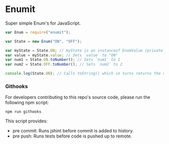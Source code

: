 # Enumit

Super simple Enum's for JavaScript.

```javascript
var Enum = require("enumit");

var State = new Enum("ON", "OFF");

var myState = State.ON; // myState is an instanceof EnumValue (private class of Enum)
var value = myState.value; // Sets `value` to "ON"
var num1 = State.ON.toNumber(); // Sets `num1` to 1
var num2 = State.OFF.toNumber(); // Sets `num2` to 2

console.log(State.ON); // Calls toString() which in turns returns the value "ON"
```

### Githooks

For developers contributing to this repo's source code, please run the following npm script:

```
npm run githooks
```

This script provides:

- pre commit: Runs jshint before commit is added to history.
- pre push: Runs tests before code is pushed up to remote.
